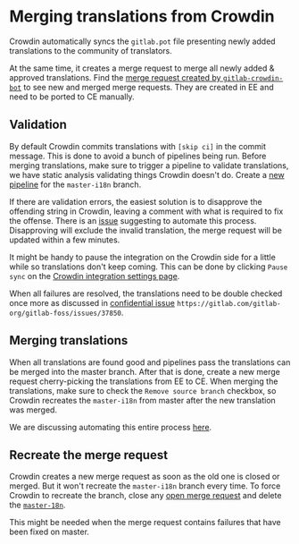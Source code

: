 # Merging translations from Crowdin

Crowdin automatically syncs the `gitlab.pot` file presenting newly
added translations to the community of translators.

At the same time, it creates a merge request to merge all newly added
& approved translations. Find the [merge request created by
`gitlab-crowdin-bot`](https://gitlab.com/gitlab-org/gitlab/merge_requests?scope=all&utf8=%E2%9C%93&state=opened&author_username=gitlab-crowdin-bot)
to see new and merged merge requests. They are created in EE and need
to be ported to CE manually.

## Validation

By default Crowdin commits translations with `[skip ci]` in the commit
message. This is done to avoid a bunch of pipelines being run. Before
merging translations, make sure to trigger a pipeline to validate
translations, we have static analysis validating things Crowdin
doesn't do. Create a [new pipeline](https://gitlab.com/gitlab-org/gitlab/pipelines/new) for the
`master-i18n` branch.

If there are validation errors, the easiest solution is to disapprove
the offending string in Crowdin, leaving a comment with what is
required to fix the offense. There is an
[issue](https://gitlab.com/gitlab-org/gitlab-foss/issues/49208)
suggesting to automate this process. Disapproving will exclude the
invalid translation, the merge request will be updated within a few
minutes.

It might be handy to pause the integration on the Crowdin side for a
little while so translations don't keep coming. This can be done by
clicking `Pause sync` on the [Crowdin integration settings
page](https://translate.gitlab.com/project/gitlab/settings#integration).

When all failures are resolved, the translations need to be double
checked once more as discussed in [confidential issue](../../user/project/issues/confidential_issues.md) `https://gitlab.com/gitlab-org/gitlab-foss/issues/37850`.

## Merging translations

When all translations are found good and pipelines pass the
translations can be merged into the master branch. After that is done,
create a new merge request cherry-picking the translations from EE to
CE. When merging the translations, make sure to check the `Remove
source branch` checkbox, so Crowdin recreates the `master-i18n` from
master after the new translation was merged.

We are discussing automating this entire process
[here](https://gitlab.com/gitlab-org/gitlab-foss/issues/39309).

## Recreate the merge request

Crowdin creates a new merge request as soon as the old one is closed
or merged. But it won't recreate the `master-i18n` branch every
time. To force Crowdin to recreate the branch, close any [open merge
request](https://gitlab.com/gitlab-org/gitlab/merge_requests?scope=all&utf8=%E2%9C%93&state=opened&author_username=gitlab-crowdin-bot)
and delete the
[`master-18n`](https://gitlab.com/gitlab-org/gitlab/branches/all?utf8=%E2%9C%93&search=master-i18n).

This might be needed when the merge request contains failures that
have been fixed on master.

